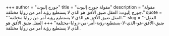 +++
author = "جورج إليوت"
title = "مقولة جورج إليوت"
description = "مقولة جورج إليوت: العقل ضيق الأفق هو الذي لا يستطيع رؤية أمر من زوايا مختلفة."
quote = '''العقل ضيق الأفق هو الذي لا يستطيع رؤية أمر من زوايا مختلفة.'''
slug = "العقل-ضيق-الأفق-هو-الذي-لا-يستطيع-رؤية-أمر-من-زوايا-مختلفة"
+++
العقل ضيق الأفق هو الذي لا يستطيع رؤية أمر من زوايا مختلفة.
